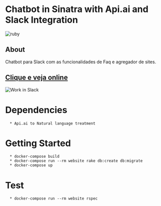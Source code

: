 Chatbot in Sinatra with Api.ai and Slack Integration
===================

![ruby](https://img.shields.io/badge/Ruby-2.4.1-red.svg)

## About

Chatbot para Slack com as funcionalidades de Faq e agregador de sites.

## [Clique e veja online](https://crystian-app1-exchange.herokuapp.com/)

![Work in Slack](https://raw.githubusercontent.com/crystianyamakawa/exchange/master/public/use_in_slack.png)



# Dependencies
```
  * Api.ai to Natural language treatment
```

# Getting Started
```
  * docker-compose build
  * docker-compose run --rm website rake db:create db:migrate
  * docker-compose up
```

# Test
```
  * docker-compose run --rm website rspec
```
